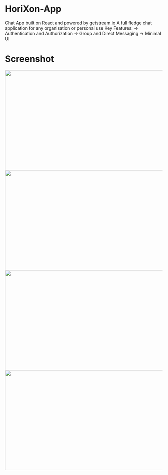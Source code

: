 # HoriXon-App
 Chat App built on React and powered by getstream.io
 A full fledge chat application for any organisation or personal use
 Key Features:
-> Authentication and Authorization
-> Group and Direct Messaging
-> Minimal UI
# Screenshot
<img src="https://user-images.githubusercontent.com/30048347/176476478-91426ffa-8756-4f3c-b572-3ceabd81b866.JPG" width="620" height="320">
<img src="https://user-images.githubusercontent.com/30048347/176476345-7f54d114-133a-456f-81c8-c94d113b35f8.JPG" width="620" height="320">
<img src="https://user-images.githubusercontent.com/30048347/176476383-f1cfc255-f0f4-47e2-832e-ef5c56d09ec0.JPG" width="620" height="320">
<img src="https://user-images.githubusercontent.com/30048347/176476416-68bcf2b6-e7a0-4fe6-acc3-9ea1875d94c8.JPG" width="620" height="320">
